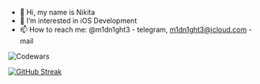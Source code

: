 - 👋 Hi, my name is Nikita
- 👀 I’m interested in iOS Development
- 📫 How to reach me: @m1dn1ght3 - telegram, m1dn1ght3@icloud.com - mail

![Codewars](https://www.codewars.com/users/Niktamezo/badges/large)

[![GitHub Streak](https://github-readme-streak-stats.herokuapp.com/?user=Niktamezo&theme=dark)](https://git.io/streak-stats)
